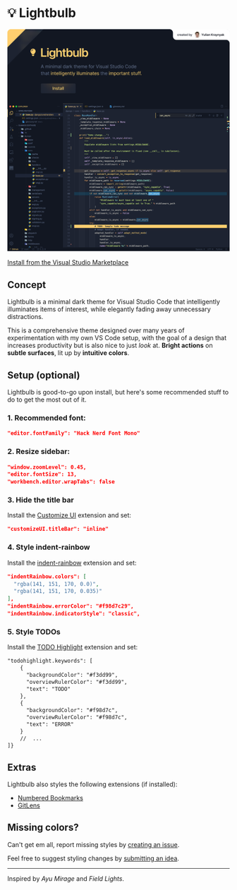# 💡 Lightbulb

<a href="https://marketplace.visualstudio.com/items?itemName=ykray.lightbulb">
    <img src="assets/showcase.png" width="1600px"/>
</a>

<br/>

[Install from the Visual Studio Marketplace](https://marketplace.visualstudio.com/items?itemName=ykray.lightbulb)

## Concept

Lightbulb is a minimal dark theme for Visual Studio Code that intelligently illuminates items of interest, while elegantly fading away unnecessary distractions.

This is a comprehensive theme designed over many years of experimentation with my own VS Code setup, with the goal of a design that increases productivity but is also nice to just _look_ at. **Bright actions** on **subtle surfaces**, lit up by **intuitive colors**.

## Setup (optional)

Lightbulb is good-to-go upon install, but here's some recommended stuff to do to get the most out of it.

### 1. Recommended font:

```json
"editor.fontFamily": "Hack Nerd Font Mono"
```

### 2. Resize sidebar:

```json
"window.zoomLevel": 0.45,
"editor.fontSize": 13,
"workbench.editor.wrapTabs": false
```

### 3. Hide the title bar

Install the [Customize UI](https://marketplace.visualstudio.com/items?itemName=iocave.customize-ui) extension and set:

```json
"customizeUI.titleBar": "inline"
```

### 4. Style indent-rainbow

Install the [indent-rainbow](https://marketplace.visualstudio.com/items?itemName=oderwat.indent-rainbow) extension and set:

```json
"indentRainbow.colors": [
  "rgba(141, 151, 170, 0.0)",
  "rgba(141, 151, 170, 0.035)"
],
"indentRainbow.errorColor": "#f98d7c29",
"indentRainbow.indicatorStyle": "classic",
```

### 5. Style TODOs

Install the [TODO Highlight](https://marketplace.visualstudio.com/items?itemName=wayou.vscode-todo-highlight) extension and set:

```jsonc
"todohighlight.keywords": [
    {
      "backgroundColor": "#f3dd99",
      "overviewRulerColor": "#f3dd99",
      "text": "TODO"
    },
    {
      "backgroundColor": "#f98d7c",
      "overviewRulerColor": "#f98d7c",
      "text": "ERROR"
    }
    //  ...
]}
```

## Extras

Lightbulb also styles the following extensions (if installed):

- [Numbered Bookmarks](https://marketplace.visualstudio.com/items?itemName=alefragnani.numbered-bookmarks)
- [GitLens](https://marketplace.visualstudio.com/items?itemName=eamodio.gitlens)

## Missing colors?

Can't get em all, report missing styles by [creating an issue](https://github.com/ykray/Lightbulb/issues).

Feel free to suggest styling changes by [submitting an idea](https://github.com/ykray/Lightbulb/discussions/categories/ideas).

---

Inspired by _Ayu Mirage_ and _Field Lights_.
